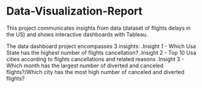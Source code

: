# Data-Visualization-Report
This project communicates insights from data (dataset of flights delays in the US) and shows interactive dashboards with Tableau. 

The data dashboard project encompasses 3 insights:
.Insight 1 - Which Usa State has the highest number of flights cancellation?
.Insight 2 - Top 10 Usa cities according to flights cancellations and related reasons
.Insight 3 - Which month has the largest number of diverted and canceled
flights?/Which city has the most high number of canceled and diverted flights?
